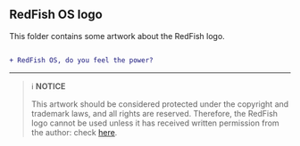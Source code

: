 ## RedFish OS logo

This folder contains some artwork about the RedFish logo.

```diff

+ RedFish OS, do you feel the power?

```

---

> :information_source: **NOTICE**
> 
> This artwork should be considered protected under the copyright and trademark laws, and all rights are reserved. Therefore, the RedFish logo cannot be used unless it has received written permission from the author: check [here](../#license).


